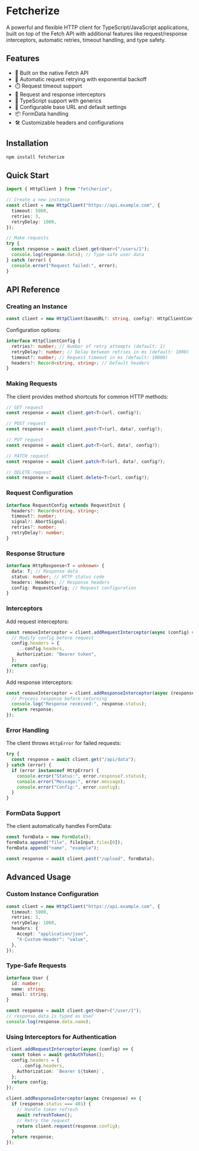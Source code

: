 # Fetcherize

A powerful and flexible HTTP client for TypeScript/JavaScript applications, built on top of the Fetch API with additional features like request/response interceptors, automatic retries, timeout handling, and type safety.

## Features

- 🚀 Built on the native Fetch API
- 🔄 Automatic request retrying with exponential backoff
- ⏱️ Request timeout support
- 🎯 Request and response interceptors
- 📝 TypeScript support with generics
- 🔌 Configurable base URL and default settings
- 📦 FormData handling
- 🛠️ Customizable headers and configurations

## Installation

```bash
npm install fetcherize
```

## Quick Start

```typescript
import { HttpClient } from "fetcherize";

// Create a new instance
const client = new HttpClient("https://api.example.com", {
  timeout: 5000,
  retries: 3,
  retryDelay: 1000,
});

// Make requests
try {
  const response = await client.get<User>("/users/1");
  console.log(response.data); // Type-safe user data
} catch (error) {
  console.error("Request failed:", error);
}
```

## API Reference

### Creating an Instance

```typescript
const client = new HttpClient(baseURL?: string, config?: HttpClientConfig);
```

Configuration options:

```typescript
interface HttpClientConfig {
  retries?: number; // Number of retry attempts (default: 1)
  retryDelay?: number; // Delay between retries in ms (default: 1000)
  timeout?: number; // Request timeout in ms (default: 10000)
  headers?: Record<string, string>; // Default headers
}
```

### Making Requests

The client provides method shortcuts for common HTTP methods:

```typescript
// GET request
const response = await client.get<T>(url, config?);

// POST request
const response = await client.post<T>(url, data?, config?);

// PUT request
const response = await client.put<T>(url, data?, config?);

// PATCH request
const response = await client.patch<T>(url, data?, config?);

// DELETE request
const response = await client.delete<T>(url, config?);
```

### Request Configuration

```typescript
interface RequestConfig extends RequestInit {
  headers?: Record<string, string>;
  timeout?: number;
  signal?: AbortSignal;
  retries?: number;
  retryDelay?: number;
}
```

### Response Structure

```typescript
interface HttpResponse<T = unknown> {
  data: T; // Response data
  status: number; // HTTP status code
  headers: Headers; // Response headers
  config: RequestConfig; // Request configuration
}
```

### Interceptors

Add request interceptors:

```typescript
const removeInterceptor = client.addRequestInterceptor(async (config) => {
  // Modify config before request
  config.headers = {
    ...config.headers,
    Authorization: "Bearer token",
  };
  return config;
});
```

Add response interceptors:

```typescript
const removeInterceptor = client.addResponseInterceptor(async (response) => {
  // Process response before returning
  console.log("Response received:", response.status);
  return response;
});
```

### Error Handling

The client throws `HttpError` for failed requests:

```typescript
try {
  const response = await client.get("/api/data");
} catch (error) {
  if (error instanceof HttpError) {
    console.error("Status:", error.response?.status);
    console.error("Message:", error.message);
    console.error("Config:", error.config);
  }
}
```

### FormData Support

The client automatically handles FormData:

```typescript
const formData = new FormData();
formData.append("file", fileInput.files[0]);
formData.append("name", "example");

const response = await client.post("/upload", formData);
```

## Advanced Usage

### Custom Instance Configuration

```typescript
const client = new HttpClient("https://api.example.com", {
  timeout: 5000,
  retries: 3,
  retryDelay: 1000,
  headers: {
    Accept: "application/json",
    "X-Custom-Header": "value",
  },
});
```

### Type-Safe Requests

```typescript
interface User {
  id: number;
  name: string;
  email: string;
}

const response = await client.get<User>("/user/1");
// response.data is typed as User
console.log(response.data.name);
```

### Using Interceptors for Authentication

```typescript
client.addRequestInterceptor(async (config) => {
  const token = await getAuthToken();
  config.headers = {
    ...config.headers,
    Authorization: `Bearer ${token}`,
  };
  return config;
});

client.addResponseInterceptor(async (response) => {
  if (response.status === 401) {
    // Handle token refresh
    await refreshToken();
    // Retry the request
    return client.request(response.config);
  }
  return response;
});
```
